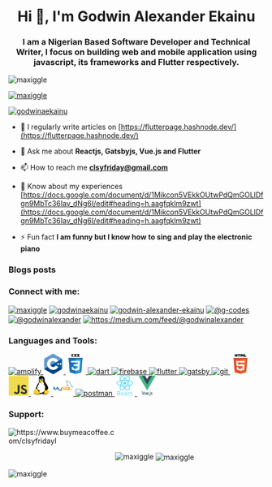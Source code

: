 <h1 align="center">Hi 👋, I'm Godwin Alexander Ekainu</h1>
<h3 align="center">I am a Nigerian Based Software Developer and Technical Writer, I focus on building web and mobile application using javascript, its frameworks and Flutter respectively.</h3>

<p align="left"> <img src="https://komarev.com/ghpvc/?username=maxiggle&label=Profile%20views&color=0e75b6&style=flat" alt="maxiggle" /> </p>

<p align="left"> <a href="https://github.com/ryo-ma/github-profile-trophy"><img src="https://github-profile-trophy.vercel.app/?username=maxiggle" alt="maxiggle" /></a> </p>

<p align="left"> <a href="https://twitter.com/godwinaekainu" target="blank"><img src="https://img.shields.io/twitter/follow/godwinaekainu?logo=twitter&style=for-the-badge" alt="godwinaekainu" /></a> </p>

- 📝 I regularly write articles on [https://flutterpage.hashnode.dev/](https://flutterpage.hashnode.dev/)

- 💬 Ask me about **Reactjs, Gatsbyjs, Vue.js and Flutter**

- 📫 How to reach me **clsyfriday@gmail.com**

- 📄 Know about my experiences [https://docs.google.com/document/d/1Mikcon5VEkkOUtwPdQmGOLlDfgn9MbTc36Iav_dNg6I/edit#heading=h.aagfqklm9zwt](https://docs.google.com/document/d/1Mikcon5VEkkOUtwPdQmGOLlDfgn9MbTc36Iav_dNg6I/edit#heading=h.aagfqklm9zwt)

- ⚡ Fun fact **I am funny but I know how to sing and play the electronic piano**

### Blogs posts
<!-- BLOG-POST-LIST:START -->
<!-- BLOG-POST-LIST:END -->

<h3 align="left">Connect with me:</h3>
<p align="left">
<a href="https://dev.to/maxiggle" target="blank"><img align="center" src="https://raw.githubusercontent.com/rahuldkjain/github-profile-readme-generator/master/src/images/icons/Social/devto.svg" alt="maxiggle" height="30" width="40" /></a>
<a href="https://twitter.com/godwinaekainu" target="blank"><img align="center" src="https://raw.githubusercontent.com/rahuldkjain/github-profile-readme-generator/master/src/images/icons/Social/twitter.svg" alt="godwinaekainu" height="30" width="40" /></a>
<a href="https://linkedin.com/in/godwin-alexander-ekainu" target="blank"><img align="center" src="https://raw.githubusercontent.com/rahuldkjain/github-profile-readme-generator/master/src/images/icons/Social/linked-in-alt.svg" alt="godwin-alexander-ekainu" height="30" width="40" /></a>
<a href="https://hashnode.com/@g-codes" target="blank"><img align="center" src="https://raw.githubusercontent.com/rahuldkjain/github-profile-readme-generator/master/src/images/icons/Social/hashnode.svg" alt="@g-codes" height="30" width="40" /></a>
<a href="https://medium.com/@godwinalexander" target="blank"><img align="center" src="https://raw.githubusercontent.com/rahuldkjain/github-profile-readme-generator/master/src/images/icons/Social/medium.svg" alt="@godwinalexander" height="30" width="40" /></a>
<a href="/https://medium.com/feed/@godwinalexander" target="blank"><img align="center" src="https://raw.githubusercontent.com/rahuldkjain/github-profile-readme-generator/master/src/images/icons/Social/rss.svg" alt="https://medium.com/feed/@godwinalexander" height="30" width="40" /></a>
</p>

<h3 align="left">Languages and Tools:</h3>
<p align="left"> <a href="https://aws.amazon.com/amplify/" target="_blank" rel="noreferrer"> <img src="https://docs.amplify.aws/assets/logo-dark.svg" alt="amplify" width="40" height="40"/> </a> <a href="https://www.w3schools.com/cpp/" target="_blank" rel="noreferrer"> <img src="https://raw.githubusercontent.com/devicons/devicon/master/icons/cplusplus/cplusplus-original.svg" alt="cplusplus" width="40" height="40"/> </a> <a href="https://www.w3schools.com/css/" target="_blank" rel="noreferrer"> <img src="https://raw.githubusercontent.com/devicons/devicon/master/icons/css3/css3-original-wordmark.svg" alt="css3" width="40" height="40"/> </a> <a href="https://dart.dev" target="_blank" rel="noreferrer"> <img src="https://www.vectorlogo.zone/logos/dartlang/dartlang-icon.svg" alt="dart" width="40" height="40"/> </a> <a href="https://firebase.google.com/" target="_blank" rel="noreferrer"> <img src="https://www.vectorlogo.zone/logos/firebase/firebase-icon.svg" alt="firebase" width="40" height="40"/> </a> <a href="https://flutter.dev" target="_blank" rel="noreferrer"> <img src="https://www.vectorlogo.zone/logos/flutterio/flutterio-icon.svg" alt="flutter" width="40" height="40"/> </a> <a href="https://www.gatsbyjs.com/" target="_blank" rel="noreferrer"> <img src="https://www.vectorlogo.zone/logos/gatsbyjs/gatsbyjs-icon.svg" alt="gatsby" width="40" height="40"/> </a> <a href="https://git-scm.com/" target="_blank" rel="noreferrer"> <img src="https://www.vectorlogo.zone/logos/git-scm/git-scm-icon.svg" alt="git" width="40" height="40"/> </a> <a href="https://www.w3.org/html/" target="_blank" rel="noreferrer"> <img src="https://raw.githubusercontent.com/devicons/devicon/master/icons/html5/html5-original-wordmark.svg" alt="html5" width="40" height="40"/> </a> <a href="https://developer.mozilla.org/en-US/docs/Web/JavaScript" target="_blank" rel="noreferrer"> <img src="https://raw.githubusercontent.com/devicons/devicon/master/icons/javascript/javascript-original.svg" alt="javascript" width="40" height="40"/> </a> <a href="https://www.linux.org/" target="_blank" rel="noreferrer"> <img src="https://raw.githubusercontent.com/devicons/devicon/master/icons/linux/linux-original.svg" alt="linux" width="40" height="40"/> </a> <a href="https://www.mysql.com/" target="_blank" rel="noreferrer"> <img src="https://raw.githubusercontent.com/devicons/devicon/master/icons/mysql/mysql-original-wordmark.svg" alt="mysql" width="40" height="40"/> </a> <a href="https://postman.com" target="_blank" rel="noreferrer"> <img src="https://www.vectorlogo.zone/logos/getpostman/getpostman-icon.svg" alt="postman" width="40" height="40"/> </a> <a href="https://reactjs.org/" target="_blank" rel="noreferrer"> <img src="https://raw.githubusercontent.com/devicons/devicon/master/icons/react/react-original-wordmark.svg" alt="react" width="40" height="40"/> </a> <a href="https://vuejs.org/" target="_blank" rel="noreferrer"> <img src="https://raw.githubusercontent.com/devicons/devicon/master/icons/vuejs/vuejs-original-wordmark.svg" alt="vuejs" width="40" height="40"/> </a> </p>

<h3 align="left">Support:</h3>
<p><a href="https://www.buymeacoffee.com/https://www.buymeacoffee.com/clsyfridayI"> <img align="left" src="https://cdn.buymeacoffee.com/buttons/v2/default-yellow.png" height="50" width="210" alt="https://www.buymeacoffee.com/clsyfridayI" /></a></p><br><br>

<p><img align="left" src="https://github-readme-stats.vercel.app/api/top-langs?username=maxiggle&show_icons=true&locale=en&layout=compact" alt="maxiggle" /></p>

<p>&nbsp;<img align="center" src="https://github-readme-stats.vercel.app/api?username=maxiggle&show_icons=true&locale=en" alt="maxiggle" /></p>

<p><img align="center" src="https://github-readme-streak-stats.herokuapp.com/?user=maxiggle&" alt="maxiggle" /></p>
